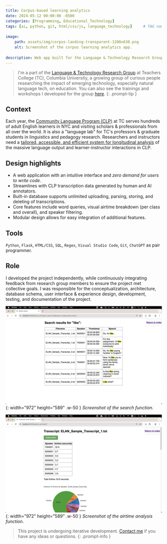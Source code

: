 ```yaml
---
title: Corpus-based learning analytics
date: 2024-05-12 00:00:00 -0500
categories: [Programming, Educational_Technology]
tags: [ai, python, git, html/css/js, language_technology]     # TAG names should always be lowercase

image:
    path: assets/img/corpus-landing-transparent-1200x630.png
    alt: Screenshot of the corpus learning analytics app.

description: Web app built for the Language & Technology Research Group at Teachers College, Columbia University.
---
```


> I'm a part of the [Language & Technology Research Group](https://sites.google.com/tc.columbia.edu/al-tesol-language-technology/home) at Teachers College (TC), Columbia University, a growing group of curious people researching the impact of emerging technology, especially natural language tech, on education. You can also see the trainings and workshops I developed for the group [here](../../tags/language-technology).
{: .prompt-tip }

## Context 

Each year, the [Community Language Program (CLP)](https://www.tc.columbia.edu/communitylanguage/) at TC serves hundreds of adult English learners in NYC and visiting scholars & professionals from all over the world. It is also a "language lab" for TC's professors & graduate students in linguistics and pedagogy research. Researchers and instructors need a [tailored, accessible, and efficient system for longitudinal analysis](https://sites.google.com/tc.columbia.edu/al-tesol-language-technology/projects/altec-learner-corpus?authuser=0) of the massive language output and learner-instructor interactions in CLP.

## Design highlights

- A web application with an intuitive interface and _zero demand for users to write code_. 
- Streamlines with CLP transcription data generated by human and AI annotators. 
- Built-in database supports unlimited uploading, parsing, storing, and deleting of transcriptions. 
- Core features include word queries, visual airtime breakdown (per class and overall), and speaker filtering. 
- Modular design allows for easy integration of additional features.

## Tools

`Python`, `Flask`, `HTML/CSS`, `SQL`, `Regex`, `Visual Studio Code`, `Git`, `ChatGPT` as pair programmer.

## Role

I developed the project independently, while continuously integrating feedback from research group members to ensure the project met collective goals. I was responsible for the conceptualization, architecture, database schema, user interface & experience design, development, testing, and documentation of the project.

![Desktop View](assets/img/corpus-search.png){: width="972" height="589" .w-50 }
_Screenshot of the search function._

![Desktop View](assets/img/corpus-airtime.png){: width="972" height="589" .w-50 }
_Screenshot of the airtime analysis function._

> This project is undergoing iterative development. [Contact me](mailto:xinhuixu02@gmail.com) if you have any ideas or questions.
{: .prompt-info }

